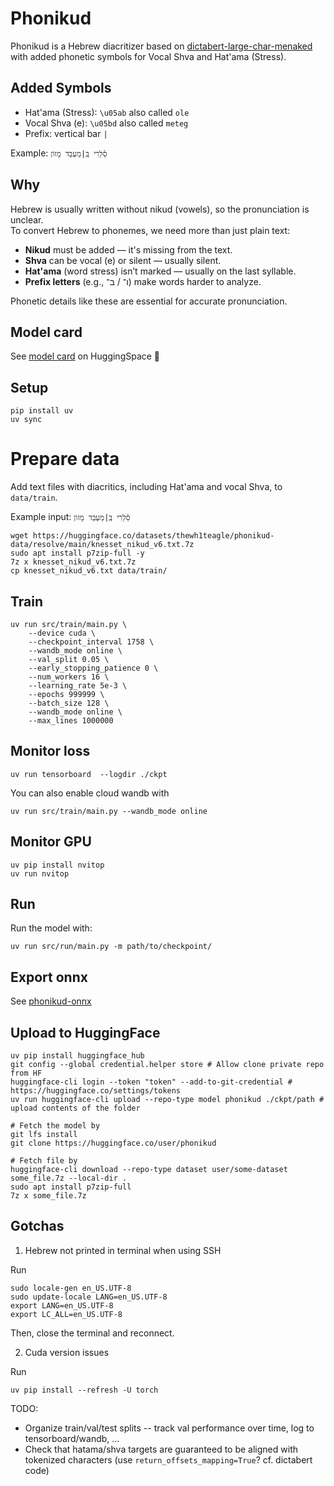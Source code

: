 # Phonikud

Phonikud is a Hebrew diacritizer based on [dictabert-large-char-menaked](https://huggingface.co/dicta-il/dictabert-large-char-menaked) with added phonetic symbols for Vocal Shva and Hat'ama (Stress).

## Added Symbols

- Hat'ama (Stress): `\u05ab` also called `ole`
- Vocal Shva (e): `\u05bd` also called `meteg`
- Prefix: vertical bar `|`

Example: `סֵ֫לֵרִי בְּֽ|מַעְבַּד מָזוֹן`

## Why

Hebrew is usually written without nikud (vowels), so the pronunciation is unclear.  
To convert Hebrew to phonemes, we need more than just plain text:

- **Nikud** must be added — it's missing from the text.
- **Shva** can be vocal (e) or silent — usually silent.
- **Hat'ama** (word stress) isn’t marked — usually on the last syllable.
- **Prefix letters** (e.g., ו־ / ב־) make words harder to analyze.

Phonetic details like these are essential for accurate pronunciation.

## Model card

See [model card](https://huggingface.co/thewh1teagle/phonikud) on HuggingSpace 🤗

## Setup

```console
pip install uv
uv sync
```

# Prepare data

Add text files with diacritics, including Hat'ama and vocal Shva, to `data/train`.

Example input: `סֵ֫לֵרִי בְּֽ|מַעְבַּד מָזוֹן`

```console
wget https://huggingface.co/datasets/thewh1teagle/phonikud-data/resolve/main/knesset_nikud_v6.txt.7z
sudo apt install p7zip-full -y
7z x knesset_nikud_v6.txt.7z
cp knesset_nikud_v6.txt data/train/
```

## Train

```console
uv run src/train/main.py \
    --device cuda \
    --checkpoint_interval 1758 \
    --wandb_mode online \
    --val_split 0.05 \
    --early_stopping_patience 0 \
    --num_workers 16 \
    --learning_rate 5e-3 \
    --epochs 999999 \
    --batch_size 128 \
    --wandb_mode online \
    --max_lines 1000000
```

## Monitor loss

```console
uv run tensorboard  --logdir ./ckpt
```

You can also enable cloud wandb with

```console
uv run src/train/main.py --wandb_mode online
```

## Monitor GPU

```console
uv pip install nvitop
uv run nvitop
```

## Run

Run the model with:

```console
uv run src/run/main.py -m path/to/checkpoint/
```

## Export onnx

See [phonikud-onnx](../phonikud_onnx)

## Upload to HuggingFace

```console
uv pip install huggingface_hub
git config --global credential.helper store # Allow clone private repo from HF
huggingface-cli login --token "token" --add-to-git-credential # https://huggingface.co/settings/tokens
uv run huggingface-cli upload --repo-type model phonikud ./ckpt/path # upload contents of the folder

# Fetch the model by
git lfs install
git clone https://huggingface.co/user/phonikud

# Fetch file by
huggingface-cli download --repo-type dataset user/some-dataset some_file.7z --local-dir .
sudo apt install p7zip-full
7z x some_file.7z
```

## Gotchas

1. Hebrew not printed in terminal when using SSH

Run

```console
sudo locale-gen en_US.UTF-8
sudo update-locale LANG=en_US.UTF-8
export LANG=en_US.UTF-8
export LC_ALL=en_US.UTF-8
```

Then, close the terminal and reconnect.

2. Cuda version issues

Run

```console
uv pip install --refresh -U torch
```

TODO:

- Organize train/val/test splits -- track val performance over time, log to tensorboard/wandb, ...
- Check that hatama/shva targets are guaranteed to be aligned with tokenized characters (use `return_offsets_mapping=True`? cf. dictabert code)
